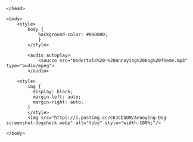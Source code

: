 
<html>
    <head>
        <title>free robux</title>
        
    </head>
    
    <body>
        <style>
            body {
                background-color: #000000;
                }  
            </style>

            <audio autoplay>
                <source src="Undertale%20–%20Annoying%20Dog%20Theme.mp3" type="audio/mpeg">
            </audio>
        
        <style>
            img {
              display: block;
              margin-left: auto;
              margin-right: auto;
            }
            </style>
            <img src="https://i.postimg.cc/CKJCbbDM/Annoying-Dog-screenshot-dogcheck.webp" alt="toby" style="width:100%;"/>

    </body>
